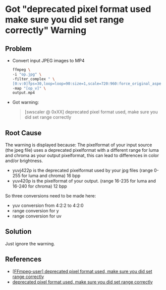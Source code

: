 # Got "deprecated pixel format used make sure you did set range correctly" Warning

## Problem
* Convert input JPEG images to MP4

  ```bash
  ffmpeg \
  -i "op.jpg" \
  -filter_complex " \
  [0:v:0]fps=30,loop=loop=90:size=1,scale=720:960:force_original_aspect_ratio=decrease,pad=720:960:(ow-iw)/2:(oh-ih)/2,setsar=1:1,format=pix_fmts=yuv420p[op_v]" \
  -map "[op_v]" \
  output.mp4
  ```

* Got warning:

  > [swscaler @ 0xXX] deprecated pixel format used, make sure you did set range correctly

## Root Cause
The warning is displayed because:
The pixelformat of your input source (the jpeg file) uses a deprecated pixelformat with a different range for luma and chroma as your output pixelformat, this can lead to differences in color and/or brightness.

* yuvj422p is the deprecated pixelformat used by your jpg files (range 0-255 for luma and chroma) 16 bpp
* yuv420p is the pixelformat of your output. (range 16-235 for luma and 16-240 for chroma) 12 bpp

So three conversions need to be made here:
* yuv conversion from 4:2:2 to 4:2:0
* range conversion for y
* range conversion for uv

## Solution
Just ignore the warning.

## References
* [[FFmpeg-user] deprecated pixel format used, make sure you did set range correctly](https://lists.ffmpeg.org/pipermail/ffmpeg-user/2023-June/056488.html)
* [deprecated pixel format used, make sure you did set range correctly](https://superuser.com/questions/1273920/deprecated-pixel-format-used-make-sure-you-did-set-range-correctly)
